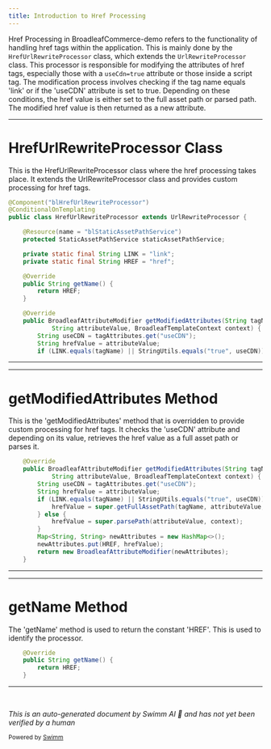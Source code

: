 ```yaml
---
title: Introduction to Href Processing
---
```

Href Processing in BroadleafCommerce-demo refers to the functionality of handling href tags within the application. This is mainly done by the `HrefUrlRewriteProcessor` class, which extends the `UrlRewriteProcessor` class. This processor is responsible for modifying the attributes of href tags, especially those with a `useCdn=true` attribute or those inside a script tag. The modification process involves checking if the tag name equals 'link' or if the 'useCDN' attribute is set to true. Depending on these conditions, the href value is either set to the full asset path or parsed path. The modified href value is then returned as a new attribute.

<SwmSnippet path="/admin/broadleaf-contentmanagement-module/src/main/java/org/broadleafcommerce/cms/web/processor/HrefUrlRewriteProcessor.java" line="39">

---

# HrefUrlRewriteProcessor Class

This is the HrefUrlRewriteProcessor class where the href processing takes place. It extends the UrlRewriteProcessor class and provides custom processing for href tags.

```java
@Component("blHrefUrlRewriteProcessor")
@ConditionalOnTemplating
public class HrefUrlRewriteProcessor extends UrlRewriteProcessor {

    @Resource(name = "blStaticAssetPathService")
    protected StaticAssetPathService staticAssetPathService;

    private static final String LINK = "link";
    private static final String HREF = "href";

    @Override
    public String getName() {
        return HREF;
    }

    @Override
    public BroadleafAttributeModifier getModifiedAttributes(String tagName, Map<String, String> tagAttributes, String attributeName,
            String attributeValue, BroadleafTemplateContext context) {
        String useCDN = tagAttributes.get("useCDN");
        String hrefValue = attributeValue;
        if (LINK.equals(tagName) || StringUtils.equals("true", useCDN)) {
```

---

</SwmSnippet>

<SwmSnippet path="/admin/broadleaf-contentmanagement-module/src/main/java/org/broadleafcommerce/cms/web/processor/HrefUrlRewriteProcessor.java" line="54">

---

# getModifiedAttributes Method

This is the 'getModifiedAttributes' method that is overridden to provide custom processing for href tags. It checks the 'useCDN' attribute and depending on its value, retrieves the href value as a full asset path or parses it.

```java
    @Override
    public BroadleafAttributeModifier getModifiedAttributes(String tagName, Map<String, String> tagAttributes, String attributeName,
            String attributeValue, BroadleafTemplateContext context) {
        String useCDN = tagAttributes.get("useCDN");
        String hrefValue = attributeValue;
        if (LINK.equals(tagName) || StringUtils.equals("true", useCDN)) {
            hrefValue = super.getFullAssetPath(tagName, attributeValue, context);
        } else {
            hrefValue = super.parsePath(attributeValue, context);
        }
        Map<String, String> newAttributes = new HashMap<>();
        newAttributes.put(HREF, hrefValue);
        return new BroadleafAttributeModifier(newAttributes);
    }
```

---

</SwmSnippet>

<SwmSnippet path="/admin/broadleaf-contentmanagement-module/src/main/java/org/broadleafcommerce/cms/web/processor/HrefUrlRewriteProcessor.java" line="49">

---

# getName Method

The 'getName' method is used to return the constant 'HREF'. This is used to identify the processor.

```java
    @Override
    public String getName() {
        return HREF;
    }
```

---

</SwmSnippet>

&nbsp;

*This is an auto-generated document by Swimm AI 🌊 and has not yet been verified by a human*

<SwmMeta version="3.0.0" repo-id="Z2l0aHViJTNBJTNBQnJvYWRsZWFmQ29tbWVyY2UtZGVtbyUzQSUzQWdpbGFkbmF2b3Q=" repo-name="BroadleafCommerce-demo" doc-type="overview"><sup>Powered by [Swimm](/)</sup></SwmMeta>
